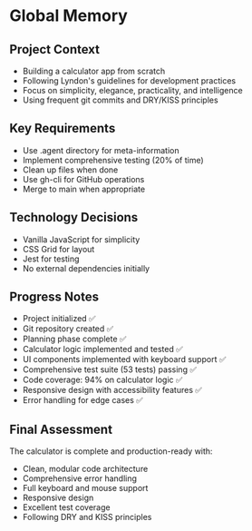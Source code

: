 # Global Memory

## Project Context
- Building a calculator app from scratch
- Following Lyndon's guidelines for development practices
- Focus on simplicity, elegance, practicality, and intelligence
- Using frequent git commits and DRY/KISS principles

## Key Requirements
- Use .agent directory for meta-information
- Implement comprehensive testing (20% of time)
- Clean up files when done
- Use gh-cli for GitHub operations
- Merge to main when appropriate

## Technology Decisions
- Vanilla JavaScript for simplicity
- CSS Grid for layout
- Jest for testing
- No external dependencies initially

## Progress Notes
- Project initialized ✅
- Git repository created ✅
- Planning phase complete ✅
- Calculator logic implemented and tested ✅
- UI components implemented with keyboard support ✅
- Comprehensive test suite (53 tests) passing ✅
- Code coverage: 94% on calculator logic ✅
- Responsive design with accessibility features ✅
- Error handling for edge cases ✅

## Final Assessment
The calculator is complete and production-ready with:
- Clean, modular code architecture
- Comprehensive error handling
- Full keyboard and mouse support
- Responsive design
- Excellent test coverage
- Following DRY and KISS principles